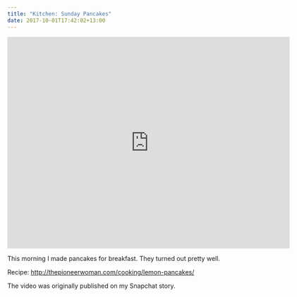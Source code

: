 ```yaml
---
title: "Kitchen: Sunday Pancakes"
date: 2017-10-01T17:42:02+13:00
---
```


<iframe width="640" height="480" src="https://www.youtube.com/embed/Buy_y7i_OJY" frameborder="0" allowfullscreen></iframe>

This morning I made pancakes for breakfast. They turned out pretty well.

Recipe: http://thepioneerwoman.com/cooking/lemon-pancakes/

The video was originally published on my Snapchat story.
